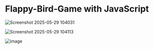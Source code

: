 # Flappy-Bird-Game with JavaScript
![Screenshot 2025-05-29 104031](https://github.com/user-attachments/assets/01fbbbbd-4e79-4d42-83f3-cd3f52afb8ef)

![Screenshot 2025-05-29 104113](https://github.com/user-attachments/assets/e9778b8d-3415-45d6-a1d3-f0be2cc1698c)

![image](https://github.com/user-attachments/assets/257975f3-dc27-4862-bdde-ec1b2a971b19)
